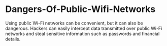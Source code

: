 # Dangers-Of-Public-Wifi-Networks
Using public Wi-Fi networks can be convenient, but it can also be dangerous. Hackers can easily intercept data transmitted over public Wi-Fi networks and steal sensitive information such as passwords and financial details. 
